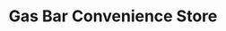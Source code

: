 ---
title: "Gas Bar Convenience Store"
url: /patuanak/gas-bar-convenience-store/
shop: Lebensmittel
---